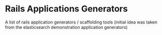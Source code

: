 # Rails Applications Generators
A list of rails application generators / scaffolding tools
(initial idea was taken from the elasticsearch demonstration application generators)